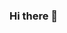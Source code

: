 ### Hi there 👋

<!--
**iamlifox/iamlifox** is a ✨ _special_ ✨ repository because its `README.md` (this file) appears on your GitHub profile.

Here are some ideas to get you started:

- 🔭 I’m currently looking for **INTENRSHIPS**
- 🌱 I’m currently learning _JAVA + DSA_
- 👯 I’m looking to collaborate on **_WEB DEVELOPMENT_**
- 🤔 I’m looking for help with **FRONT-END WEB DEVELOPMENT**
- 💬 Ask me about **CYBERSECURITY , COMPUTER NETWORKING**
- 📫 How to reach me: _Linkedin,E-mail_
- 😄 Pronouns: **Lifox **
- ⚡ Fun fact: **You never know who I am ?**
-->
